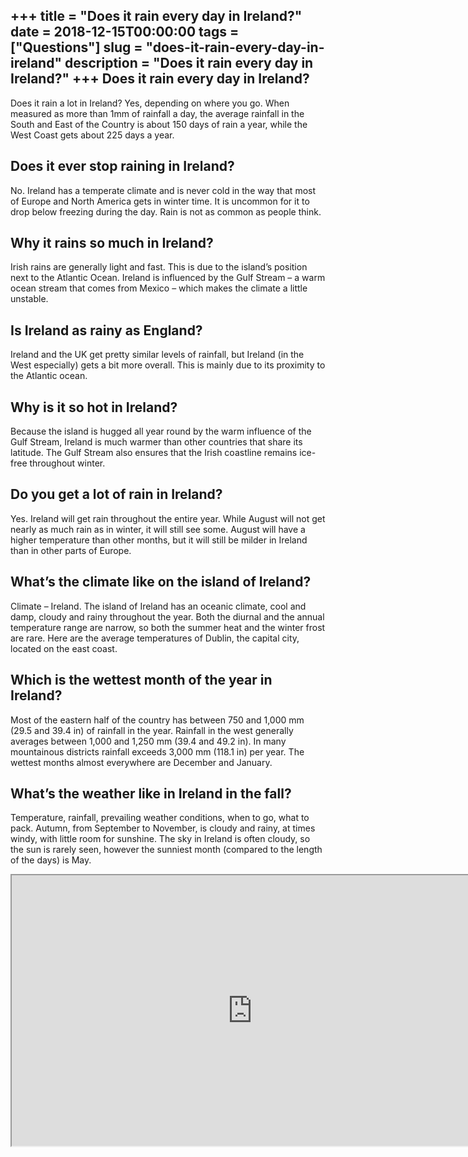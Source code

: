 +++
title = "Does it rain every day in Ireland?"
date = 2018-12-15T00:00:00
tags = ["Questions"]
slug = "does-it-rain-every-day-in-ireland"
description = "Does it rain every day in Ireland?"
+++
Does it rain every day in Ireland?
----------------------------------

Does it rain a lot in Ireland? Yes, depending on where you go. When measured as more than 1mm of rainfall a day, the average rainfall in the South and East of the Country is about 150 days of rain a year, while the West Coast gets about 225 days a year.

Does it ever stop raining in Ireland?
-------------------------------------

No. Ireland has a temperate climate and is never cold in the way that most of Europe and North America gets in winter time. It is uncommon for it to drop below freezing during the day. Rain is not as common as people think.

Why it rains so much in Ireland?
--------------------------------

Irish rains are generally light and fast. This is due to the island’s position next to the Atlantic Ocean. Ireland is influenced by the Gulf Stream – a warm ocean stream that comes from Mexico – which makes the climate a little unstable.

Is Ireland as rainy as England?
-------------------------------

Ireland and the UK get pretty similar levels of rainfall, but Ireland (in the West especially) gets a bit more overall. This is mainly due to its proximity to the Atlantic ocean.

Why is it so hot in Ireland?
----------------------------

Because the island is hugged all year round by the warm influence of the Gulf Stream, Ireland is much warmer than other countries that share its latitude. The Gulf Stream also ensures that the Irish coastline remains ice-free throughout winter.

Do you get a lot of rain in Ireland?
------------------------------------

Yes. Ireland will get rain throughout the entire year. While August will not get nearly as much rain as in winter, it will still see some. August will have a higher temperature than other months, but it will still be milder in Ireland than in other parts of Europe.

What’s the climate like on the island of Ireland?
-------------------------------------------------

Climate – Ireland. The island of Ireland has an oceanic climate, cool and damp, cloudy and rainy throughout the year. Both the diurnal and the annual temperature range are narrow, so both the summer heat and the winter frost are rare. Here are the average temperatures of Dublin, the capital city, located on the east coast.

Which is the wettest month of the year in Ireland?
--------------------------------------------------

Most of the eastern half of the country has between 750 and 1,000 mm (29.5 and 39.4 in) of rainfall in the year. Rainfall in the west generally averages between 1,000 and 1,250 mm (39.4 and 49.2 in). In many mountainous districts rainfall exceeds 3,000 mm (118.1 in) per year. The wettest months almost everywhere are December and January.

What’s the weather like in Ireland in the fall?
-----------------------------------------------

Temperature, rainfall, prevailing weather conditions, when to go, what to pack. Autumn, from September to November, is cloudy and rainy, at times windy, with little room for sunshine. The sky in Ireland is often cloudy, so the sun is rarely seen, however the sunniest month (compared to the length of the days) is May.

<iframe allow="accelerometer; autoplay; clipboard-write; encrypted-media; gyroscope; picture-in-picture" allowfullscreen="" class="__youtube_prefs__  epyt-is-override  no-lazyload" data-no-lazy="1" data-origheight="433" data-origwidth="770" data-skipgform_ajax_framebjll="" height="433" id="_ytid_55132" loading="lazy" src="https://www.youtube.com/embed/HKp-QrXek2k?enablejsapi=1&autoplay=0&cc_load_policy=0&cc_lang_pref=&iv_load_policy=1&loop=0&modestbranding=0&rel=1&fs=1&playsinline=0&autohide=2&theme=dark&color=red&controls=1&" title="YouTube player" width="770"></iframe>